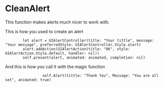 # CleanAlert
This function makes alerts much nicer to work with. 

This is how you used to create an alert

            let alert = UIAlertController(title: "Your tittle", message: "Your message", preferredStyle: UIAlertController.Style.alert)
            alert.addAction(UIAlertAction(title: "OK", style: UIAlertAction.Style.default, handler: nil))
            self.present(alert, animated: animated, completion: nil)
            
           
           
 And this is how you call it with the magic function
 
                     self.Alert(tittle: "Thank You", Message: "You are all set", animated: true)
